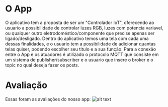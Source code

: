 # O App

  O aplicativo tem a proposta de ser um "Controlador IoT", oferecendo ao usuario a possibilidade de controlar luzes RGB, luzes com potencia variavel, ou qualquer outro eletrodoméstico/componente que precise apenas ser ligado/desligado. Dentro do aplicativo temos uma tela com cada uma dessas finalidades, e o usuario tem a possibilidade de adicionar quantas telas quiser, podendo escolher seu titulo e a sua função. Para a conexão entre o App e os atuadores é utilizado o protocolo MQTT que consiste em um sistema de publisher/subscriber e o usuario que insere o broker  e o topic no qual deseja fazer os posts.

# Avaliação 

  Essas foram as avaliações do nosso app:
  ![alt text](https://i.ibb.co/W3JCr9d/imagem-2020-12-07-114947.png)
